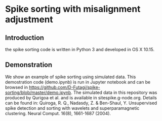 # Spike sorting with misalignment adjustment
## Introduction

the spike sorting code is written in Python 3 and developed in OS X 10.15. 
## Demonstration
We show an example of spike sorting using simulated data. This demostration code (demo.ipynb) is run in Jupyter notebook and can be browsed in https://github.com/D-Futagi/spike-sorting/blob/master/demo.ipynb.
The simulated data in this repository was produced by Qurigoa et al. and is available in sitespike.g-node.org. Details can be found in: 
Quiroga, R. Q., Nadasdy, Z. & Ben-Shaul, Y. Unsupervised spike detection and sorting with wavelets and superparamagnetic clustering. Neural Comput. 16(8), 1661-1687 (2004).




